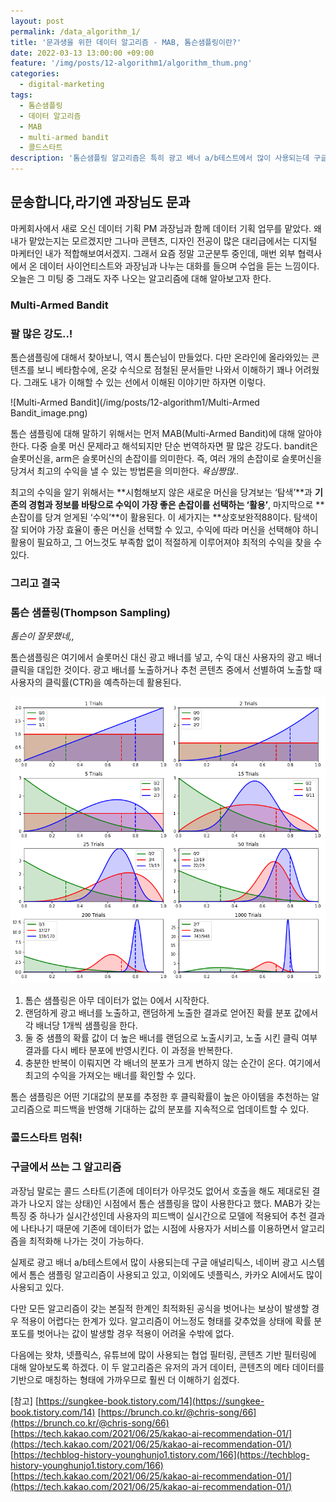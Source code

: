 ```yaml
---
layout: post
permalink: /data_algorithm_1/
title: '문과생을 위한 데이터 알고리즘 - MAB, 톰슨샘플링이란?'
date: 2022-03-13 13:00:00 +09:00
feature: '/img/posts/12-algorithm1/algorithm_thum.png'
categories:
  - digital-marketing
tags:
  - 톰슨샘플링
  - 데이터 알고리즘
  - MAB
  - multi-armed bandit
  - 콜드스타트
description: '톰슨샘플링 알고리즘은 특히 광고 배너 a/b테스트에서 많이 사용되는데 구글 애널리틱스, 네이버 광고 시스템에서 톰슨 샘플링 알고리즘이 사용되고 있고, 이외에도 넷플릭스, 카카오 AI에서도 사용되고 있다. '
---
```

## 문송합니다,라기엔 과장님도 문과

마케회사에서 새로 오신 데이터 기획 PM 과장님과 함께 데이터 기획 업무를 맡았다. 왜 내가 맡았는지는 모르겠지만 그나마 콘텐츠, 디자인 전공이 많은 대리급에서는 디지털 마케터인 내가 적합해보여서겠지. 그래서 요즘 정말 고군분투 중인데, 매번 외부 협력사에서 온 데이터 사이언티스트와 과장님과 나누는 대화를 들으며 수업을 듣는 느낌이다. 오늘은 그 미팅 중 그래도 자주 나오는 알고리즘에 대해 알아보고자 한다.

### Multi-Armed Bandit
### 팔 많은 강도..!

톰슨샘플링에 대해서 찾아보니, 역시 톰슨님이 만들었다. 다만 온라인에 올라와있는 콘텐츠를 보니 베타함수에, 온갖 수식으로 점철된 문서들만 나와서 이해하기 꽤나 어려웠다. 그래도 내가 이해할 수 있는 선에서 이해된 이야기만 하자면 이렇다.

![Multi-Armed Bandit](/img/posts/12-algorithm1/Multi-Armed Bandit_image.png)

톰슨 샘플링에 대해 말하기 위해서는 먼저 MAB(Multi-Armed Bandit)에 대해 알아야 한다. 다중 슬롯 머신 문제라고 해석되지만 단순 번역하자면 팔 많은 강도다. bandit은 슬롯머신을, arm은 슬롯머신의 손잡이를 의미한다. 즉, 여러 개의 손잡이로 슬롯머신을 당겨서 최고의 수익을 낼 수 있는 방법론을 의미한다. *욕심짱많..*

최고의 수익을 알기 위해서는 **시험해보지 않은 새로운 머신을 당겨보는 ‘탐색’**과 **기존의 경험과 정보를 바탕으로 수익이 가장 좋은 손잡이를 선택하는 ‘활용’**, 마지막으로 **손잡이를 당겨 얻게된 ‘수익’**이 활용된다. 이 세가지는 **상호보완적88이다. 탐색이 잘 되어야 가장 효율이 좋은 머신을 선택할 수 있고, 수익에 따라 머신을 선택해야 하니 활용이 필요하고, 그 어느것도 부족함 없이 적절하게 이루어져야 최적의 수익을 찾을 수 있다.

### 그리고 결국
### 톰슨 샘플링(Thompson Sampling)
*톰슨이 잘못했네,,*

톰슨샘플링은 여기에서 슬롯머신 대신 광고 배너를 넣고, 수익 대신 사용자의 광고 배너 클릭을 대입한 것이다. 광고 배너를 노출하거나 추천 콘텐츠 중에서 선별하여 노출할 때 사용자의 클릭률(CTR)을 예측하는데 활용된다.

![Thompson Sampling Graph](/img/posts/12-algorithm1/thompson_sampling_graph.png)
1. 톰슨 샘플링은 아무 데이터가 없는 0에서 시작한다.
2. 랜덤하게 광고 배너를 노출하고, 랜덤하게 노출한 결과로 얻어진 확률 분포 값에서 각 배너당 1개씩 샘플링을 한다.
3. 둘 중 샘플의 확률 값이 더 높은 배너를 랜덤으로 노출시키고, 노출 시킨 클릭 여부 결과를 다시 베타 분포에 반영시킨다. 이 과정을 반복한다.
4. 충분한 반복이 이뤄지면 각 배너의 분포가 크게 변하지 않는 순간이 온다. 여기에서 최고의 수익을 가져오는 배너를 확인할 수 있다.

톰슨 샘플링은 어떤 기대값의 분포를 추정한 후 클릭확률이 높은 아이템을 추천하는 알고리즘으로 피드백을 반영해 기대하는 값의 분포를 지속적으로 업데이트할 수 있다.

### 콜드스타트 멈춰!
### 구글에서 쓰는 그 알고리즘

과장님 말로는 콜드 스타트(기존에 데이터가 아무것도 없어서 호출을 해도 제대로된 결과가 나오지 않는 상태)인 시점에서 톰슨 샘플링을 많이 사용한다고 했다. MAB가 갖는 특징 중 하나가 실시간성인데 사용자의 피드백이 실시간으로 모델에 적용되어 추천 결과에 나타나기 때문에 기존에 데이터가 없는 시점에 사용자가 서비스를 이용하면서 알고리즘을 최적화해 나가는 것이 가능하다.

실제로 광고 배너 a/b테스트에서 많이 사용되는데 구글 애널리틱스, 네이버 광고 시스템에서 톰슨 샘플링 알고리즘이 사용되고 있고, 이외에도 넷플릭스, 카카오 AI에서도 많이 사용되고 있다.

다만 모든 알고리즘이 갖는 본질적 한계인 최적화된 공식을 벗어나는 보상이 발생할 경우 적용이 어렵다는 한계가 있다. 알고리즘이 어느정도 형태를 갖추었을 상태에 확률 분포도를 벗어나는 값이 발생할 경우 적용이 어려울 수밖에 없다.

다음에는 왓챠, 넷플릭스, 유튜브에 많이 사용되는 협업 필터링, 콘텐츠 기반 필터링에 대해 알아보도록 하겠다. 이 두 알고리즘은 유저의 과거 데이터, 콘텐츠의 메타 데이터를 기반으로 매칭하는 형태에 가까우므로 훨씬 더 이해하기 쉽겠다.

[참고]
[https://sungkee-book.tistory.com/14](https://sungkee-book.tistory.com/14)
[https://brunch.co.kr/@chris-song/66](https://brunch.co.kr/@chris-song/66)
[https://tech.kakao.com/2021/06/25/kakao-ai-recommendation-01/](https://tech.kakao.com/2021/06/25/kakao-ai-recommendation-01/)
[https://techblog-history-younghunjo1.tistory.com/166](https://techblog-history-younghunjo1.tistory.com/166)
[https://tech.kakao.com/2021/06/25/kakao-ai-recommendation-01/](https://tech.kakao.com/2021/06/25/kakao-ai-recommendation-01/)
